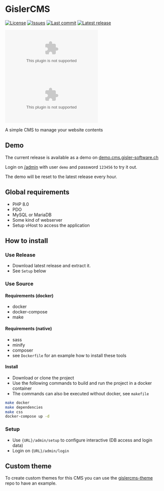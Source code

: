 # GislerCMS

[![License](https://img.shields.io/github/license/dominicgisler/gislercms)](https://github.com/dominicgisler/gislercms/blob/master/LICENSE)
[![Issues](https://img.shields.io/github/issues/dominicgisler/gislercms)](https://github.com/dominicgisler/gislercms/issues)
[![Last commit](https://img.shields.io/github/last-commit/dominicgisler/gislercms/dev)](https://github.com/dominicgisler/gislercms/commits/dev)
[![Latest release](https://img.shields.io/github/release/dominicgisler/gislercms?label=latest+release)](https://github.com/dominicgisler/gislercms/releases/latest)

[![total downloads](https://img.shields.io/github/downloads/dominicgisler/gislercms/gislercms.zip?label=total+downloads)](https://github.com/dominicgisler/gislercms/releases)
[![downloads latest release](https://img.shields.io/github/downloads/dominicgisler/gislercms/latest/gislercms.zip?label=downloads+latest+release)](https://github.com/dominicgisler/gislercms/releases/latest)

A simple CMS to manage your website contents

## Demo

The current release is available as a demo on [demo.cms.gisler-software.ch](https://demo.cms.gisler-software.ch)

Login on [/admin](https://demo.cms.gisler-software.ch/admin) with user `demo` and password `123456` to try it out.

The demo will be reset to the latest release every hour.

## Global requirements

- PHP 8.0
- PDO
- MySQL or MariaDB
- Some kind of webserver
- Setup vHost to access the application

## How to install

### Use Release

- Download latest release and extract it.
- See `Setup` below

### Use Source

#### Requirements (docker)

- docker
- docker-compose
- make

#### Requirements (native)

- sass
- minify
- composer
- see `Dockerfile` for an example how to install these tools

#### Install

- Download or clone the project
- Use the following commands to build and run the project in a docker container
- The commands can also be executed without docker, see `makefile`

```bash
make docker
make dependencies
make css
docker-compose up -d
```

### Setup

- Use `{URL}/admin/setup` to configure interactive (DB access and login data)
- Login on `{URL}/admin/login`

## Custom theme

To create custom themes for this CMS you can use the [gislercms-theme](https://github.com/dominicgisler/gislercms-theme) repo to have an example.
